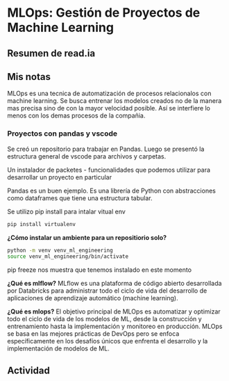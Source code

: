 # MLOps: Gestión de Proyectos de Machine Learning

 
## Resumen de read.ia

 

## Mis notas

MLOps es una tecnica de automatización de procesos relacionalos con machine learning. Se busca entrenar los modelos creados no de la manera mas precisa sino de con la mayor velocidad posible. Así se interfiere lo menos con los demas procesos de la compañia. 

### Proyectos con pandas y vscode

Se creó un repositorio para trabajar en Pandas. Luego se presentó la estructura general de vscode para archivos y carpetas. 

Un instalador de packetes - funcionalidades que podemos utilizar para desarrollar un proyecto en particular

Pandas es un buen ejemplo. Es una librería de Python con abstracciones como dataframes que tiene una estructura tabular.

Se utilizo pip install para intalar vitual env 


``` bash
pip install virtualenv
```

**¿Cómo instalar un ambiente para un repositiorio solo?**

``` bash
python -m venv venv_ml_engineering
source venv_ml_engineering/bin/activate
```
pip freeze nos muestra que tenemos instalado en este momento

**¿Qué es mlflow?**
MLflow es una plataforma de código abierto desarrollada por Databricks para administrar todo el ciclo de vida del desarrollo de aplicaciones de aprendizaje automático (machine learning). 

**¿Qué es mlops?**
El objetivo principal de MLOps es automatizar y optimizar todo el ciclo de vida de los modelos de ML, desde la construcción y entrenamiento hasta la implementación y monitoreo en producción. MLOps se basa en las mejores prácticas de DevOps pero se enfoca específicamente en los desafíos únicos que enfrenta el desarrollo y la implementación de modelos de ML.



## Actividad  

 